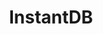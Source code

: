 ---
codehost: https://github.com/https://github.com/instantdb/instant
logohandle: instantdb
sort: instantdb
title: InstantDB
website: https://www.instantdb.com/
---